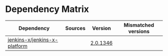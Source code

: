 # Dependency Matrix

Dependency | Sources | Version | Mismatched versions
---------- | ------- | ------- | -------------------
[jenkins-x/jenkins-x-platform](https://github.com/jenkins-x/jenkins-x-platform) |  | [2.0.1346](https://github.com/jenkins-x/jenkins-x-platform/releases/tag/v2.0.1346) | 
